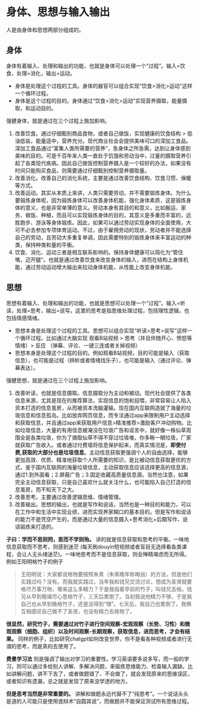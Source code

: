 #  身体、思想与输入输出

人是由身体和思想两部分组成的。

## 身体
身体有着输入、处理和输出的功能，也就是身体可以处理一个“过程”。输入=饮食，处理=消化，输出=运动。
  * 身体是处理这个过程的工具。身体的器官可以组合实现“饮食>消化>运动”这样一个循环过程。
  * 身体是这个过程的目的。身体通过“饮食>消化>运动”实现营养摄取，能量摄取，和运动目的。

强健身体，就是通过在三个过程上施加影响。
1. 改善饮食。通过仔细甄别商品食物，或者自己做饭，实现健康的饮食结构 > 低油低盐，能量适中，营养充分。现代商业社会会提供美味可口的深加工食品。深加工食品通过“富集人类所需要的营养”，急身体之所急需，达到让身体感到美味的目的。可是千百年来人类一直处于饥饿和劳动当中，过量的摄取营养引起了各类现代疾病。因此自己做饭控制营养摄入是一个较好的办法，如果没有时间只能购买食品，则需要通过仔细甄别控制营养摄取量。
2. 改善消化。改善自己的消化系统，主要是通过改善饮食结构、饮食习惯、保暖等方式。
3. 改善运动。其实从本质上来讲，人类只需要劳动，并不需要锻炼身体。为什么要锻炼身体呢，因为锻炼身体可以改善身体机能，强化身体素质，这是锻炼身体的意义，也是非常单薄的意义。劳动本身有其目的和意义，比如搬运、家务、做饭、种植，而且可以实现锻炼身体的目的，其意义是多重而丰富的，远胜跑步、游泳等身体锻炼。因此，如果可以通过劳动实现身体的全面使用，大可不必去参加专项体育运动。不过，由于雇佣劳动的现状，劳动者并不能选择自己的劳动，且劳动大多重复单调，因此需要特别的锻炼身体来丰富运动的种类，保持种类和量的平衡。
4. 饮食、消化、运动三者是相互联系影响的。保持身体健康可以简化为“管住嘴，迈开腿”。也就是通过改善饮食来改变身体的输入，进而在结构上身体机能，通过劳动运动增大输出来拉动身体机能，从性能上改变身体机能。

## 思想
思想有着输入、处理和输出的功能，也就是思想可以处理一个“过程”。输入=听读，处理=思考，输出=说写。这里的思考是指思维处理过程，包括理性逻辑，也包括情感情绪。

  * 思想本身是处理这个过程的工具。思想可以组合实现“听读>思考>说写”这样一个循环过程。比如通过大脑实现 观看B站视频 > 思考（并且伴随开心、愤怒等情绪）> 反应 （弹幕、评论、一键三连或者关掉视频）
  * 思想本身是处理这个过程的目的。例如观看B站视频，目的可能是输入（获取信息），也可能是过程（辨析或者情绪找乐子），也可能是输入（通过评论、弹幕表达）。

强健思想，就是通过在三个过程上施加影响。
1. 改善听读，也就是信息摄取。信息摄取分为主动和被动。现代社会提供了各类信息来源，尤其是现在的推荐算法，实现信息的饱和投喂，非常容易让人陷入资本打造的信息茧房，从而被资本洗脑灌输。现在国内互联网造就了海量的垃圾信息和信息孤岛。比如放弃网页信息，而专注通过app来限制用户主动选择和获取信息，并且通过app来获取用户信息>精准推荐>激励客户冲动购物。比如垃圾信息，大量的有用信息被淹没在垃圾广告和谣言中，就好像一株仙草周围全是各类垃圾，你为了摘取仙草不得不穿过垃圾堆，你多瞅一眼垃圾，厂家就获取广告收入。或者通过付费墙将信息保护起来，而真实情况是，**即使付费,获取的大部分也是垃圾信息**。主动信息获取更强调个人的自由选择，能够更加高效、优质、精准地获取个人所需要的知识，是比被动信息获取更优的方式，鉴于国内互联网的海量垃圾信息，主动获取信息应该选择更高的信息源，通过1.到外面看；2.屏蔽广告；3.固定收藏高质量信息源。当然也注意，如果完全主动信息获取，只是自己喜欢什么就关注什么，也可能陷入自己打造的信息茧房，而不知天下之大。
2. 改善思考。主要通过改善逻辑思维、情绪管理。
3. 改善输出。思想的输出，也就是写作和说话，当然也是一种目的和能力，可以在工作中和生活中实现业绩，进而实现养家糊口的基本目的。但是写作和说话的能力不是凭空产生的，而是通过大量的信息摄入+思考消化+后期写作、说话锻炼来打造的。

**子曰：学而不思则罔，思而不学则殆。** 讲的就是信息获取和思考的平衡。一味地信息获取而不思考，则感到迷茫 (每天刷douyin短视频或者盲目无选择看各类课程，会让人无头绪迷茫)。一味地思考而不是信息获取，则会殚精竭虑而无所得。例如王阳明格竹子的例子

>王阳明说：大家都说格物要按照朱熹（朱熹晚年称晦翁）的方法，但是他们实践过吗？没有。而我就实践过，当年我和钱兄交流讨论，想成为圣贤就要格尽万事万物，哪来这么多精力？于是我指着亭前的竹子，叫钱兄去格。钱兄从早到晚竭尽心思格竹子，三天后累倒了。当初我说他精力不够，于是我自己也从早到晚格竹子，还是没得到“理”。七天后，我自己也累倒了。我俩互相感叹自己做不了圣贤，也没有精力去格物了。

**很显然，研究竹子，需要通过对竹子进行空间观察-宏观观察（长势、习性）和微观观察（细胞、组织）以及时间观察-长期观察，获取信息，进而思考，才会有结果。** 同样的例子，比如研究chatgpt如何改变世界，你不是看各种视频或者进行无谓的思考，而是真的去使用了。

**费曼学习法** 则是强调了输出对学习的重要性。学习英语要多说多写，而一般的学习，则可以通过多给别人讲解、多解决问题，来锻炼思维能力、检查输入漏缺。比如讲解问题，讲不下去了，或者做题错了、不会做了，就会发现原来的思维误区，或者知识有遗漏，总之就是发现了原来没学透的地方。

**但是思考当然是非常重要的。**
讲解和做题永远代替不了“纯思考”。一个说话头头是道的人可能只是使用诡辩术“自圆其说”，而做题并不能保证测试所有思维过程。
   
